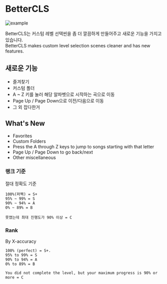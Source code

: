 # BetterCLS

![example](https://github.com/FLOWERs-Modding/BetterCLS/blob/master/ex.gif?raw=true)    

BetterCLS는 커스텀 레벨 선택씬을 좀 더 깔끔하게 만들어주고 새로운 기능을 가지고 있습니다.   
BetterCLS makes custom level selection scenes cleaner and has new features.
   

## 새로운 기능
- 즐겨찾기
- 커스텀 폴더
- A ~ Z 키를 눌러 해당 알파벳으로 시작하는 곡으로 이동
- Page Up / Page Down으로 이전/다음으로 이동
- 그 외 잡다한거

## What's New
- Favorites
- Custom Folders
- Press the A through Z keys to jump to songs starting with that letter
- Page Up / Page Down to go back/next
- Other miscellaneous
    

### 랭크 기준
절대 정확도 기준
```
100%(퍼펙) = S+
95% ~ 99% = S
90% ~ 94% = A
0% ~ 89% = B

못깼는데 최대 진행도가 90% 이상 = C
```

### Rank
By X-accuracy
```
100% (perfect) = S+.
95% to 99% = S
90% to 94% = A
0% to 89% = B

You did not complete the level, but your maximum progress is 90% or more = C
```

